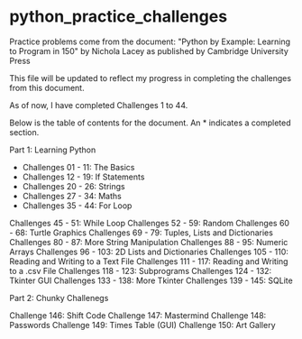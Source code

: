 # python_practice_challenges
Practice problems come from the document: "Python by Example: Learning to Program in 150" by Nichola Lacey as published by Cambridge University Press

This file will be updated to reflect my progress in completing the challenges from this document. 

As of now, I have completed Challenges 1 to 44. 

Below is the table of contents for the document. An * indicates a completed section.

Part 1: Learning Python

* Challenges 01 - 11: The Basics
* Challenges 12 - 19: If Statements
* Challenges 20 - 26: Strings
* Challenges 27 - 34: Maths
* Challenges 35 - 44: For Loop

Challenges 45 - 51: While Loop
Challenges 52 - 59: Random
Challenges 60 - 68: Turtle Graphics
Challenges 69 - 79: Tuples, Lists and Dictionaries
Challenges 80 - 87: More String Manipulation
Challenges 88 - 95: Numeric Arrays
Challenges 96 - 103: 2D Lists and Dictionaries
Challenges 105 - 110: Reading and Writing to a Text File 
Challenges 111 - 117: Reading and Writing to a .csv File
Challenges 118 - 123: Subprograms
Challenges 124 - 132: Tkinter GUI
Challenges 133 - 138: More Tkinter
Challenges 139 - 145: SQLite

Part 2: Chunky Challenegs

Challenge 146: Shift Code
Challenge 147: Mastermind
Challenge 148: Passwords
Challenge 149: Times Table (GUI)
Challenge 150: Art Gallery
